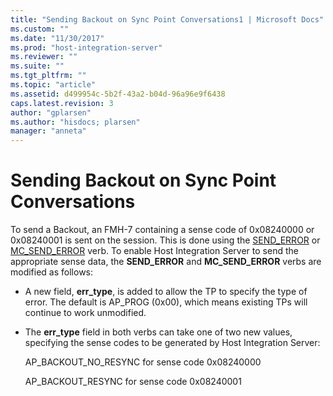 ```yaml
---
title: "Sending Backout on Sync Point Conversations1 | Microsoft Docs"
ms.custom: ""
ms.date: "11/30/2017"
ms.prod: "host-integration-server"
ms.reviewer: ""
ms.suite: ""
ms.tgt_pltfrm: ""
ms.topic: "article"
ms.assetid: d499954c-5b2f-43a2-b04d-96a96e9f6438
caps.latest.revision: 3
author: "gplarsen"
ms.author: "hisdocs; plarsen"
manager: "anneta"
---
```

# Sending Backout on Sync Point Conversations
To send a Backout, an FMH-7 containing a sense code of 0x08240000 or 0x08240001 is sent on the session. This is done using the [SEND_ERROR](./send-error2.md) or [MC_SEND_ERROR](./mc-send-error2.md) verb. To enable Host Integration Server to send the appropriate sense data, the **SEND_ERROR** and **MC_SEND_ERROR** verbs are modified as follows:  
  
-   A new field, **err_type**, is added to allow the TP to specify the type of error. The default is AP_PROG (0x00), which means existing TPs will continue to work unmodified.  
  
-   The **err_type** field in both verbs can take one of two new values, specifying the sense codes to be generated by Host Integration Server:  
  
     AP_BACKOUT_NO_RESYNC for sense code 0x08240000  
  
     AP_BACKOUT_RESYNC for sense code 0x08240001